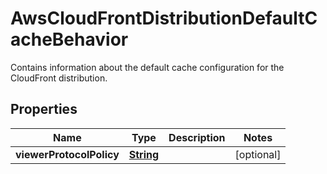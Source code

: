 

# AwsCloudFrontDistributionDefaultCacheBehavior

Contains information about the default cache configuration for the CloudFront distribution.

## Properties

| Name | Type | Description | Notes |
|------------ | ------------- | ------------- | -------------|
|**viewerProtocolPolicy** | [**String**](String.md) |  |  [optional] |



